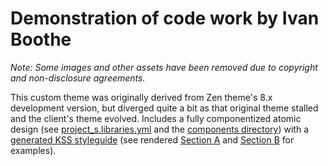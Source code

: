 # Demonstration of code work by Ivan Boothe

_Note: Some images and other assets have been removed due to copyright and non-disclosure agreements._

This custom theme was originally derived from Zen theme's 8.x development version, but diverged quite a bit as that original theme stalled and the client's theme evolved. Includes a fully componentized atomic design (see [project_s.libraries.yml](project_s/project_s.libraries.yml) and the [components directory](project_s/components/)) with a [generated KSS styleguide](project_s/styleguide/) (see rendered [Section A](https://rootwork.github.io/code-demo/project_s/styleguide/section-scorecards.html) and [Section B](https://rootwork.github.io/code-demo/project_s/styleguide/section-slm.html) for examples).
